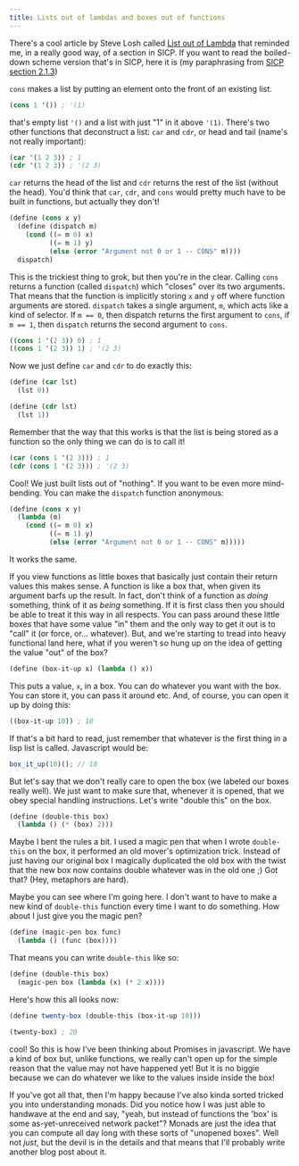 ```yaml
---
title: Lists out of lambdas and boxes out of functions
---
```



There's a cool article by Steve Losh called [List out of
Lambda](http://stevelosh.com/blog/2013/03/list-out-of-lambda/)
that reminded me, in a really good way, of a section in SICP.
If you want to read the boiled-down scheme version that's
in SICP, here it is (my paraphrasing from
[SICP section 2.1.3](http://mitpress.mit.edu/sicp/full-text/book/book-Z-H-14.html#%_sec_2.1.3))

`cons` makes a list by putting an element onto the front of an
existing list.

```scheme
(cons 1 '()) ; '(1)
```

that's empty list `'()` and a list with just "1" in it above
`'(1)`. There's two other functions that deconstruct a list: `car`
and `cdr`, or head and tail (name's not really important):

```scheme
(car '(1 2 3)) ; 1
(cdr '(1 2 3)) ; '(2 3)
```

`car` returns the head of the list and `cdr` returns the rest of the
list (without the head). You'd think that `car`, `cdr`, and `cons`
would pretty much have to be built in functions, but actually they
don't!

```scheme
(define (cons x y)
  (define (dispatch m)
    (cond ((= m 0) x)
          ((= m 1) y)
          (else (error "Argument not 0 or 1 -- CONS" m))))
  dispatch)
```

This is the trickiest thing to grok, but then you're in the
clear. Calling `cons` returns a function (called `dispatch`) which
"closes" over its two arguments. That means that the function is
implicitly storing `x` and `y` off where function arguments are
stored. `dispatch` takes a single argument, `m`, which acts like a kind of
selector. If `m == 0`, then dispatch returns the first argument to `cons`,
if `m == 1`, then `dispatch` returns the second argument to `cons`.

```scheme
((cons 1 '(2 3)) 0) ; 1
((cons 1 '(2 3)) 1) ; '(2 3)
```

Now we just define `car` and `cdr` to do exactly this:

```scheme
(define (car lst)
  (lst 0))

(define (cdr lst)
  (lst 1))
```

Remember that the way that this works is that the list is being
stored as a function so the only thing we can do is to call it!

```scheme
(car (cons 1 '(2 3))) ; 1
(cdr (cons 1 '(2 3))) ; '(2 3)
```

Cool! We just built lists out of "nothing". If you want to be even
more mind-bending. You can make the `dispatch` function anonymous:

```scheme
(define (cons x y)
  (lambda (m)
    (cond ((= m 0) x)
          ((= m 1) y)
          (else (error "Argument not 0 or 1 -- CONS" m)))))
```

It works the same.

If you view functions as little boxes that basically just contain
their return values this makes sense. A function is like a box
that, when given its argument barfs up the result.  In fact, don't
think of a function as *doing* something, think of it as *being*
something. If it is first class then you should be able to treat
it this way in all respects. You can pass around these little
boxes that have some value "in" them and the only way to get it
out is to "call" it (or force, or... whatever). But, and we're
starting to tread into heavy functional land here, what if you
weren't so hung up on the idea of getting the value "out" of the
box?

```scheme
(define (box-it-up x) (lambda () x))
```

This puts a value, `x`, in a box. You can do whatever you want with
the box. You can store it, you can pass it around etc. And, of
course, you can open it up by doing this:

```scheme
((box-it-up 10)) ; 10
```

If that's a bit hard to read, just remember that whatever is the
first thing in a lisp list is called. Javascript would be:

```javascript
box_it_up(10)(); // 10
```

But let's say that we don't really care to open the box (we
labeled our boxes really well). We just want to make sure that,
whenever it is opened, that we obey special handling
instructions. Let's write "double this" on the box.

```scheme
(define (double-this box)
  (lambda () (* (box) 2)))
```

Maybe I bent the rules a bit. I used a magic pen that when I wrote
`double-this` on the box, it performed an old mover's optimization
trick. Instead of just having our original box I magically
duplicated the old box with the twist that the new box now
contains double whatever was in the old one ;) Got that? (Hey,
metaphors are hard).

Maybe you can see where I'm going here. I don't want to have to
make a new kind of `double-this` function every time I want to do
something. How about I just give you the magic pen?

```scheme
(define (magic-pen box func)
  (lambda () (func (box))))
```

That means you can write `double-this` like so:

```scheme
(define (double-this box)
  (magic-pen box (lambda (x) (* 2 x))))
```

Here's how this all looks now:

```scheme
(define twenty-box (double-this (box-it-up 10)))

(twenty-box) ; 20
```

cool! So this is how I've been thinking about Promises in
javascript. We have a kind of box but, unlike functions, we really
can't open up for the simple reason that the value may not have
happened yet! But it is no biggie because we can do whatever we
like to the values inside inside the box!

If you've got all that, then I'm happy because I've also kinda
sorted tricked you into understanding monads. Did you notice how I
was just able to handwave at the end and say, "yeah, but instead
of functions the 'box' is some as-yet-unreceived network packet"?
Monads are just the idea that you can compute all day long with
these sorts of "unopened boxes". Well not *just*, but the devil is
in the details and that means that I'll probably write another
blog post about it.
